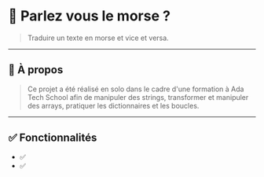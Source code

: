 # 🧠 Parlez vous le morse ?

> Traduire un texte en morse et vice et versa.

---

## 📌 À propos

> Ce projet a été réalisé en solo dans le cadre d'une formation à Ada Tech School afin de manipuler des strings, transformer et manipuler des arrays, pratiquer les dictionnaires et les boucles.
---

## ✅ Fonctionnalités

- ✅ 
- ✅ 
